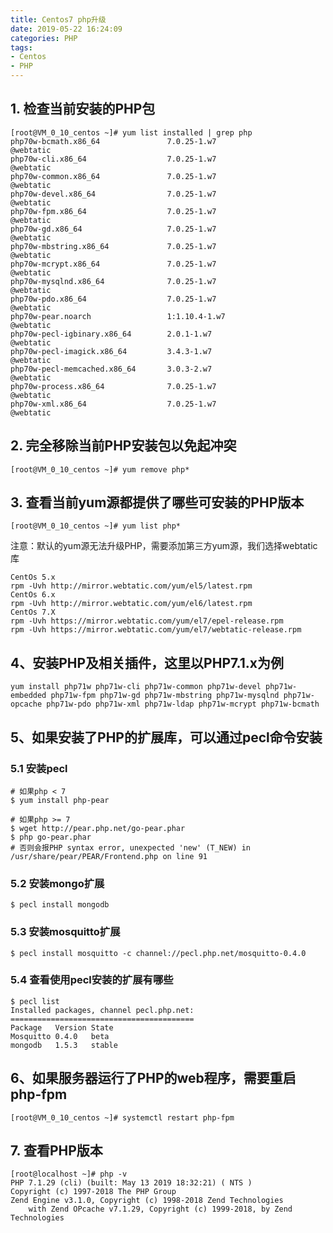 ```yaml
---
title: Centos7 php升级
date: 2019-05-22 16:24:09
categories: PHP
tags: 
- Centos
- PHP
---
```


## 1. 检查当前安装的PHP包

~~~Shell
[root@VM_0_10_centos ~]# yum list installed | grep php
php70w-bcmath.x86_64               7.0.25-1.w7                 @webtatic
php70w-cli.x86_64                  7.0.25-1.w7                 @webtatic
php70w-common.x86_64               7.0.25-1.w7                 @webtatic
php70w-devel.x86_64                7.0.25-1.w7                 @webtatic
php70w-fpm.x86_64                  7.0.25-1.w7                 @webtatic
php70w-gd.x86_64                   7.0.25-1.w7                 @webtatic
php70w-mbstring.x86_64             7.0.25-1.w7                 @webtatic
php70w-mcrypt.x86_64               7.0.25-1.w7                 @webtatic
php70w-mysqlnd.x86_64              7.0.25-1.w7                 @webtatic
php70w-pdo.x86_64                  7.0.25-1.w7                 @webtatic
php70w-pear.noarch                 1:1.10.4-1.w7               @webtatic
php70w-pecl-igbinary.x86_64        2.0.1-1.w7                  @webtatic
php70w-pecl-imagick.x86_64         3.4.3-1.w7                  @webtatic
php70w-pecl-memcached.x86_64       3.0.3-2.w7                  @webtatic
php70w-process.x86_64              7.0.25-1.w7                 @webtatic
php70w-xml.x86_64                  7.0.25-1.w7                 @webtatic
~~~

## 2. 完全移除当前PHP安装包以免起冲突

~~~shell
[root@VM_0_10_centos ~]# yum remove php*
~~~

## 3. 查看当前yum源都提供了哪些可安装的PHP版本

~~~Shell
[root@VM_0_10_centos ~]# yum list php*
~~~

注意：默认的yum源无法升级PHP，需要添加第三方yum源，我们选择webtatic库

~~~shell
CentOs 5.x
rpm -Uvh http://mirror.webtatic.com/yum/el5/latest.rpm
CentOs 6.x
rpm -Uvh http://mirror.webtatic.com/yum/el6/latest.rpm
CentOs 7.X
rpm -Uvh https://mirror.webtatic.com/yum/el7/epel-release.rpm
rpm -Uvh https://mirror.webtatic.com/yum/el7/webtatic-release.rpm
~~~

## 4、安装PHP及相关插件，这里以PHP7.1.x为例

~~~Shell
yum install php71w php71w-cli php71w-common php71w-devel php71w-embedded php71w-fpm php71w-gd php71w-mbstring php71w-mysqlnd php71w-opcache php71w-pdo php71w-xml php71w-ldap php71w-mcrypt php71w-bcmath
~~~

## 5、如果安装了PHP的扩展库，可以通过pecl命令安装

### 5.1 安装pecl

~~~Shell
# 如果php < 7
$ yum install php-pear

# 如果php >= 7
$ wget http://pear.php.net/go-pear.phar
$ php go-pear.phar
# 否则会报PHP syntax error, unexpected 'new' (T_NEW) in /usr/share/pear/PEAR/Frontend.php on line 91
~~~

### 5.2 安装mongo扩展

~~~Shell
$ pecl install mongodb
~~~

### 5.3 安装mosquitto扩展

~~~Shell
$ pecl install mosquitto -c channel://pecl.php.net/mosquitto-0.4.0
~~~

### 5.4 查看使用pecl安装的扩展有哪些

~~~shell
$ pecl list
Installed packages, channel pecl.php.net:
=========================================
Package   Version State
Mosquitto 0.4.0   beta
mongodb   1.5.3   stable
~~~

## 6、如果服务器运行了PHP的web程序，需要重启php-fpm

~~~Shell
[root@VM_0_10_centos ~]# systemctl restart php-fpm
~~~

## 7. 查看PHP版本

~~~shell
[root@localhost ~]# php -v
PHP 7.1.29 (cli) (built: May 13 2019 18:32:21) ( NTS )
Copyright (c) 1997-2018 The PHP Group
Zend Engine v3.1.0, Copyright (c) 1998-2018 Zend Technologies
    with Zend OPcache v7.1.29, Copyright (c) 1999-2018, by Zend Technologies
~~~

